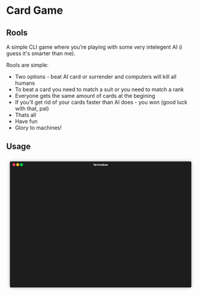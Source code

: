 # Card Game

## Rools 

A simple CLI game where you're playing with some very intelegent AI (i guess it's smarter than me).

Rools are simple:

- Two options - beat AI card or surrender and computers will kill all humans
- To beat a card you need to match a suit or you need to match a rank
- Everyone gets the same amount of cards at the begining
- If you'll get rid of your cards faster than AI does - you won (good luck with that, pal)
- Thats all
- Have fun
- Glory to machines!

## Usage

![](usage.gif)

